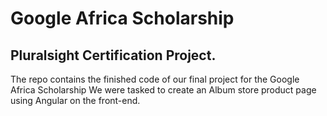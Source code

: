 # Google Africa Scholarship
## Pluralsight Certification Project.
The repo contains the finished code of our final project for the Google Africa Scholarship
We were tasked to create an Album store product page using Angular on the front-end.
